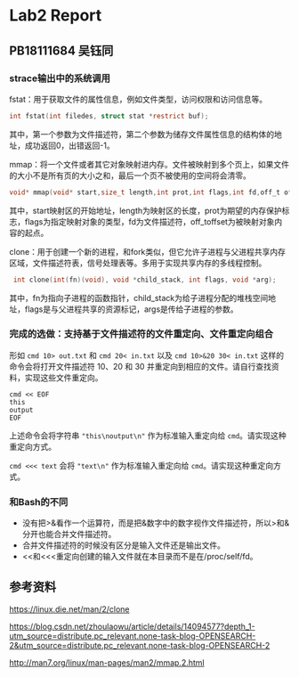 # Lab2 Report

## PB18111684 吴钰同

### strace输出中的系统调用

fstat：用于获取文件的属性信息，例如文件类型，访问权限和访问信息等。

```c
int fstat(int filedes, struct stat *restrict buf);
```

其中，第一个参数为文件描述符，第二个参数为储存文件属性信息的结构体的地址，成功返回0，出错返回-1。

mmap：将一个文件或者其它对象映射进内存。文件被映射到多个页上，如果文件的大小不是所有页的大小之和，最后一个页不被使用的空间将会清零。

```C
void* mmap(void* start,size_t length,int prot,int flags,int fd,off_t offset);
```

其中，start映射区的开始地址，length为映射区的长度，prot为期望的内存保护标志，flags为指定映射对象的类型，fd为文件描述符，off_toffset为被映射对象内容的起点。

clone：用于创建一个新的进程，和fork类似，但它允许子进程与父进程共享内存区域，文件描述符表，信号处理表等。多用于实现共享内存的多线程控制。

```c
 int clone(int(fn)(void), void *child_stack, int flags, void *arg); 
```

其中，fn为指向子进程的函数指针，child_stack为给子进程分配的堆栈空间地址，flags是与父进程共享的资源标记，args是传给子进程的参数。

### 完成的选做：支持基于文件描述符的文件重定向、文件重定向组合

形如 `cmd 10> out.txt` 和 `cmd 20< in.txt` 以及 `cmd 10>&20 30< in.txt` 这样的命令会将打开文件描述符 10、20 和 30 并重定向到相应的文件。请自行查找资料，实现这些文件重定向。

```
cmd << EOF
this
output
EOF
```

上述命令会将字符串 `"this\noutput\n"` 作为标准输入重定向给 `cmd`。请实现这种重定向方式。

`cmd <<< text` 会将 `"text\n"` 作为标准输入重定向给 `cmd`。请实现这种重定向方式。

### 和Bash的不同

- 没有把>&看作一个运算符，而是把&数字中的数字视作文件描述符，所以>和&分开也能合并文件描述符。
- 合并文件描述符的时候没有区分是输入文件还是输出文件。
- <<和<<<重定向创建的输入文件就在本目录而不是在/proc/self/fd。

## 参考资料

https://linux.die.net/man/2/clone

https://blog.csdn.net/zhoulaowu/article/details/14094577?depth_1-utm_source=distribute.pc_relevant.none-task-blog-OPENSEARCH-2&utm_source=distribute.pc_relevant.none-task-blog-OPENSEARCH-2

http://man7.org/linux/man-pages/man2/mmap.2.html